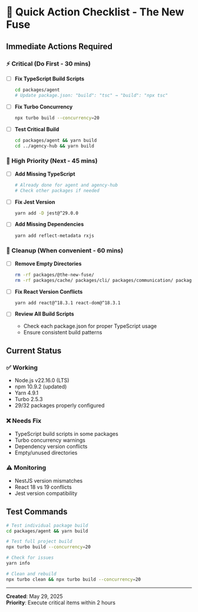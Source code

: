 # 🚀 Quick Action Checklist - The New Fuse

## Immediate Actions Required

### ⚡ Critical (Do First - 30 mins)

- [ ] **Fix TypeScript Build Scripts**
  ```bash
  cd packages/agent
  # Update package.json: "build": "tsc" → "build": "npx tsc"
  ```

- [ ] **Fix Turbo Concurrency**
  ```bash
  npx turbo build --concurrency=20
  ```

- [ ] **Test Critical Build**
  ```bash
  cd packages/agent && yarn build
  cd ../agency-hub && yarn build
  ```

### 🔧 High Priority (Next - 45 mins)

- [ ] **Add Missing TypeScript**
  ```bash
  # Already done for agent and agency-hub
  # Check other packages if needed
  ```

- [ ] **Fix Jest Version**
  ```bash
  yarn add -D jest@^29.0.0
  ```

- [ ] **Add Missing Dependencies**
  ```bash
  yarn add reflect-metadata rxjs
  ```

### 🧹 Cleanup (When convenient - 60 mins)

- [ ] **Remove Empty Directories**
  ```bash
  rm -rf packages/@the-new-fuse/
  rm -rf packages/cache/ packages/cli/ packages/communication/ packages/components/
  ```

- [ ] **Fix React Version Conflicts**
  ```bash
  yarn add react@^18.3.1 react-dom@^18.3.1
  ```

- [ ] **Review All Build Scripts**
  - Check each package.json for proper TypeScript usage
  - Ensure consistent build patterns

## Current Status

### ✅ Working
- Node.js v22.16.0 (LTS)
- npm 10.9.2 (updated)
- Yarn 4.9.1
- Turbo 2.5.3
- 29/32 packages properly configured

### ❌ Needs Fix
- TypeScript build scripts in some packages
- Turbo concurrency warnings
- Dependency version conflicts
- Empty/unused directories

### ⚠️ Monitoring
- NestJS version mismatches
- React 18 vs 19 conflicts
- Jest version compatibility

## Test Commands

```bash
# Test individual package build
cd packages/agent && yarn build

# Test full project build
npx turbo build --concurrency=20

# Check for issues
yarn info

# Clean and rebuild
npx turbo clean && npx turbo build --concurrency=20
```

---
**Created**: May 29, 2025  
**Priority**: Execute critical items within 2 hours
